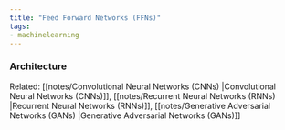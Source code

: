 ```yaml
---
title: "Feed Forward Networks (FFNs)"
tags:
- machinelearning
---
```


### Architecture

Related: [[notes/Convolutional Neural Networks (CNNs) |Convolutional Neural Networks (CNNs)]], [[notes/Recurrent Neural Networks (RNNs) |Recurrent Neural Networks (RNNs)]], [[notes/Generative Adversarial Networks (GANs) |Generative Adversarial Networks (GANs)]]




